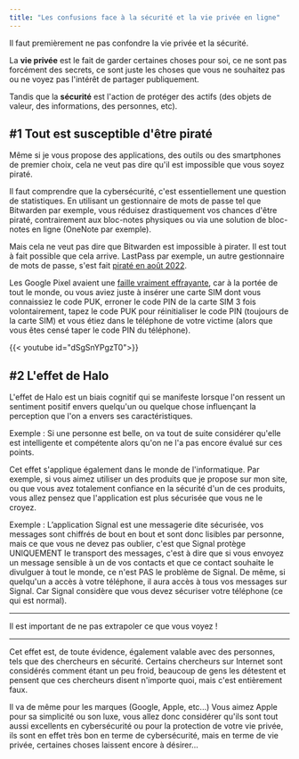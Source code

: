 ```yaml
---
title: "Les confusions face à la sécurité et la vie privée en ligne"
---
```


Il faut premièrement ne pas confondre la vie privée et la sécurité.

La **vie privée** est le fait de garder certaines choses pour soi, ce ne sont pas forcément des secrets, ce sont juste les choses que vous ne souhaitez pas ou ne voyez pas l'intérêt de partager publiquement.

Tandis que la **sécurité** est l'action de protéger des actifs (des objets de valeur, des informations, des personnes, etc).

## #1 Tout est susceptible d'être piraté

Même si je vous propose des applications, des outils ou des smartphones de premier choix, cela ne veut pas dire qu'il est impossible que vous soyez piraté.

Il faut comprendre que la cybersécurité, c'est essentiellement une question de statistiques. En utilisant un gestionnaire de mots de passe tel que Bitwarden par exemple, vous réduisez drastiquement vos chances d'être piraté, contrairement aux bloc-notes physiques ou via une solution de bloc-notes en ligne (OneNote par exemple).

Mais cela ne veut pas dire que Bitwarden est impossible à pirater. Il est tout à fait possible que cela arrive.
LastPass par exemple, un autre gestionnaire de mots de passe, s'est fait [piraté en août 2022](https://www.theverge.com/2023/2/28/23618353/lastpass-security-breach-disclosure-password-vault-encryption-update).

Les Google Pixel avaient une [faille vraiment effrayante](https://bugs.xdavidhu.me/google/2022/11/10/accidental-70k-google-pixel-lock-screen-bypass/), car à la portée de tout le monde, ou vous aviez juste à insérer une carte SIM dont vous connaissiez le code PUK, erroner le code PIN de la carte SIM 3 fois volontairement, tapez le code PUK pour réinitialiser le code PIN (toujours de la carte SIM) et vous étiez dans le téléphone de votre victime (alors que vous êtes censé taper le code PIN du téléphone).

{{< youtube id="dSgSnYPgzT0">}}

## #2 L'effet de Halo

L'effet de Halo est un biais cognitif qui se manifeste lorsque l'on ressent un sentiment positif envers quelqu'un ou quelque chose influençant la perception que l'on a envers ses caractéristiques.

Exemple : Si une personne est belle, on va tout de suite considérer qu'elle est intelligente et compétente alors qu'on ne l'a pas encore évalué sur ces points.

Cet effet s'applique également dans le monde de l'informatique.
Par exemple, si vous aimez utiliser un des produits que je propose sur mon site, ou que vous avez totalement confiance en la sécurité d'un de ces produits, vous allez pensez que l'application est plus sécurisée que vous ne le croyez.

Exemple : L’application Signal est une messagerie dite sécurisée, vos messages sont chiffrés de bout en bout et sont donc lisibles par personne, mais ce que vous ne devez pas oublier, c'est que Signal protège UNIQUEMENT le transport des messages, c'est à dire que si vous envoyez un message sensible à un de vos contacts et que ce contact souhaite le divulguer à tout le monde, ce n'est PAS le problème de Signal. 
De même, si quelqu'un a accès à votre téléphone, il aura accès à tous vos messages sur Signal. Car Signal considère que vous devez sécuriser votre téléphone (ce qui est normal).

---

Il est important de ne pas extrapoler ce que vous voyez !

---

Cet effet est, de toute évidence, également valable avec des personnes, tels que des chercheurs en sécurité. Certains chercheurs sur Internet sont considérés comment étant un peu froid, beaucoup de gens les détestent et pensent que ces chercheurs disent n'importe quoi, mais c'est entièrement faux.

Il va de même pour les marques (Google, Apple, etc...)
Vous aimez Apple pour sa simplicité ou son luxe, vous allez donc considérer qu'ils sont tout aussi excellents en cybersécurité ou pour la protection de votre vie privée, ils sont en effet très bon en terme de cybersécurité, mais en terme de vie privée, certaines choses laissent encore à désirer...
